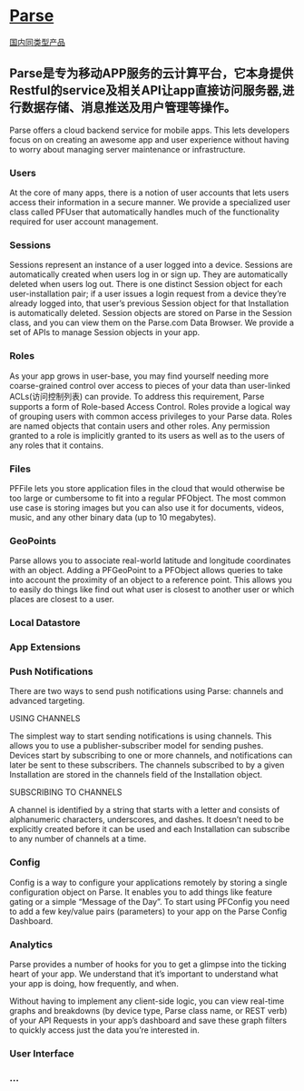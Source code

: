# [Parse](http://parse.com/)


[国内同类型产品](http://www.bmob.cn/)

## Parse是专为移动APP服务的云计算平台，它本身提供Restful的service及相关API让app直接访问服务器,进行数据存储、消息推送及用户管理等操作。

Parse offers a cloud backend service for mobile apps. This lets developers focus on on creating an awesome app and user experience without having to worry about managing server maintenance or infrastructure.

### Users
At the core of many apps, there is a notion of user accounts that lets users access their information in a secure manner. We provide a specialized user class called PFUser that automatically handles much of the functionality required for user account management.

### Sessions
Sessions represent an instance of a user logged into a device. Sessions are automatically created when users log in or sign up. They are automatically deleted when users log out. There is one distinct Session object for each user-installation pair; if a user issues a login request from a device they’re already logged into, that user’s previous Session object for that Installation is automatically deleted. Session objects are stored on Parse in the Session class, and you can view them on the Parse.com Data Browser. We provide a set of APIs to manage Session objects in your app.

### Roles
As your app grows in user-base, you may find yourself needing more coarse-grained control over access to pieces of your data than user-linked ACLs(访问控制列表) can provide. To address this requirement, Parse supports a form of Role-based Access Control. Roles provide a logical way of grouping users with common access privileges to your Parse data. Roles are named objects that contain users and other roles. Any permission granted to a role is implicitly granted to its users as well as to the users of any roles that it contains.

### Files
PFFile lets you store application files in the cloud that would otherwise be too large or cumbersome to fit into a regular PFObject. The most common use case is storing images but you can also use it for documents, videos, music, and any other binary data (up to 10 megabytes).

### GeoPoints

Parse allows you to associate real-world latitude and longitude coordinates with an object. Adding a PFGeoPoint to a PFObject allows queries to take into account the proximity of an object to a reference point. This allows you to easily do things like find out what user is closest to another user or which places are closest to a user.

### Local Datastore
### App Extensions
### Push Notifications
There are two ways to send push notifications using Parse: channels and advanced targeting. 

USING CHANNELS

The simplest way to start sending notifications is using channels. This allows you to use a publisher-subscriber model for sending pushes. Devices start by subscribing to one or more channels, and notifications can later be sent to these subscribers. The channels subscribed to by a given Installation are stored in the channels field of the Installation object.

SUBSCRIBING TO CHANNELS

A channel is identified by a string that starts with a letter and consists of alphanumeric characters, underscores, and dashes. It doesn’t need to be explicitly created before it can be used and each Installation can subscribe to any number of channels at a time.

### Config

Config is a way to configure your applications remotely by storing a single configuration object on Parse. It enables you to add things like feature gating or a simple “Message of the Day”. To start using PFConfig you need to add a few key/value pairs (parameters) to your app on the Parse Config Dashboard.


### Analytics

Parse provides a number of hooks for you to get a glimpse into the ticking heart of your app. We understand that it’s important to understand what your app is doing, how frequently, and when.

Without having to implement any client-side logic, you can view real-time graphs and breakdowns (by device type, Parse class name, or REST verb) of your API Requests in your app’s dashboard and save these graph filters to quickly access just the data you’re interested in.

### User Interface


### ...

